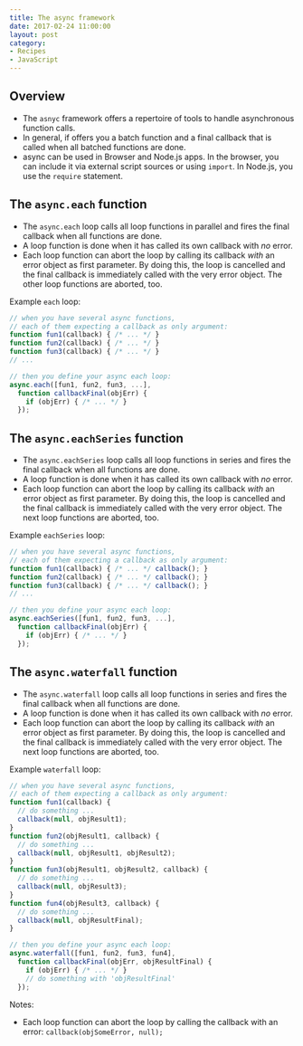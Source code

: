 ```yaml
---
title: The async framework
date: 2017-02-24 11:00:00
layout: post
category:
- Recipes
- JavaScript
---
```




## Overview

* The `asnyc` framework offers a repertoire of tools to
  handle asynchronous function calls.
* In general, if offers you a batch function and a final
  callback that is called when all batched functions are
  done.
* async can be used in Browser and Node.js apps. In the
  browser, you can include it via external script sources
  or using `import`. In Node.js, you use the `require`
  statement.

## The `async.each` function

* The `async.each` loop calls all loop functions in parallel and
  fires the final callback when all functions are done.
* A loop function is done when it has called its own
  callback with _no_ error.
* Each loop function can abort the loop by calling its
  callback _with_ an error object as first parameter.
  By doing this, the loop is cancelled and the final
  callback is immediately called with the very error object.
  The other loop functions are aborted, too.

Example `each` loop:
``` JavaScript
// when you have several async functions,
// each of them expecting a callback as only argument:
function fun1(callback) { /* ... */ }
function fun2(callback) { /* ... */ }
function fun3(callback) { /* ... */ }
// ...

// then you define your async each loop:
async.each([fun1, fun2, fun3, ...],
  function callbackFinal(objErr) {
    if (objErr) { /* ... */ }
  });
```

## The `async.eachSeries` function

* The `async.eachSeries` loop calls all loop functions in series and
  fires the final callback when all functions are done.
* A loop function is done when it has called its own
  callback with _no_ error.
* Each loop function can abort the loop by calling its
  callback _with_ an error object as first parameter.
  By doing this, the loop is cancelled and the final
  callback is immediately called with the very error object.
  The next loop functions are aborted, too.

Example `eachSeries` loop:
``` JavaScript
// when you have several async functions,
// each of them expecting a callback as only argument:
function fun1(callback) { /* ... */ callback(); }
function fun2(callback) { /* ... */ callback(); }
function fun3(callback) { /* ... */ callback(); }
// ...

// then you define your async each loop:
async.eachSeries([fun1, fun2, fun3, ...],
  function callbackFinal(objErr) {
    if (objErr) { /* ... */ }
  });
```

## The `async.waterfall` function

* The `async.waterfall` loop calls all loop functions in series and
  fires the final callback when all functions are done.
* A loop function is done when it has called its own
  callback with _no_ error.
* Each loop function can abort the loop by calling its
  callback _with_ an error object as first parameter.
  By doing this, the loop is cancelled and the final
  callback is immediately called with the very error object.
  The next loop functions are aborted, too.

Example `waterfall` loop:
``` JavaScript
// when you have several async functions,
// each of them expecting a callback as only argument:
function fun1(callback) {
  // do something ...
  callback(null, objResult1);
}
function fun2(objResult1, callback) {
  // do something ...
  callback(null, objResult1, objResult2);
}
function fun3(objResult1, objResult2, callback) {
  // do something ...
  callback(null, objResult3);
}
function fun4(objResult3, callback) {
  // do something ...
  callback(null, objResultFinal);
}

// then you define your async each loop:
async.waterfall([fun1, fun2, fun3, fun4],
  function callbackFinal(objErr, objResultFinal) {
    if (objErr) { /* ... */ }
    // do something with 'objResultFinal'
  });
```

Notes:
* Each loop function can abort the loop by calling the callback
  with an error: `callback(objSomeError, null);`
